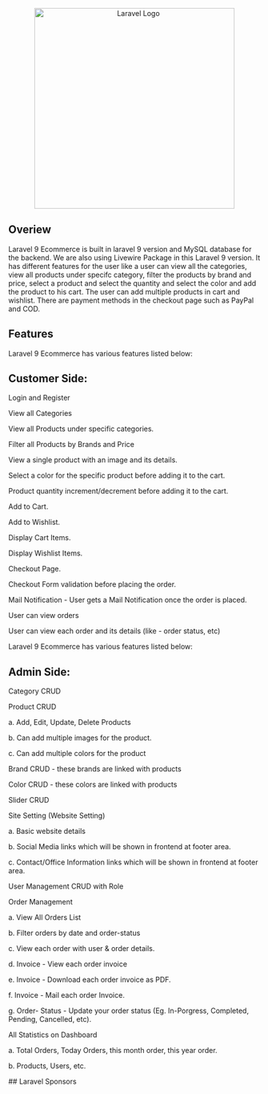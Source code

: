 <p align="center"><a href="https://laravel.com" target="_blank"><img src="https://raw.githubusercontent.com/laravel/art/master/logo-lockup/5%20SVG/2%20CMYK/1%20Full%20Color/laravel-logolockup-cmyk-red.svg" width="400" alt="Laravel Logo"></a></p>

 

## Overiew
Laravel 9 Ecommerce is built in laravel 9 version and MySQL database for the backend. We are also using Livewire Package in this Laravel 9 version. It has different features for the user like a user can view all the categories, view all products under specifc category, filter the products by brand and price, select a product and select the quantity and select the color and add the product to his cart. The user can add multiple products in cart and wishlist. There are payment methods in the checkout page such as PayPal and COD.
 

## Features

Laravel 9 Ecommerce has various features listed below:

##  Customer Side: 

<p>Login and Register</p>
<p>View all Categories  </p> 
<p>View all Products under specific categories.</p>
<p>Filter all Products by Brands and Price</p>
<p>View a single product with an image and its details.</p>
<p>Select a color for the specific product before adding it to the cart. </p>
<p>Product quantity increment/decrement before adding it to the cart.</p>
<p>Add to Cart.</p>
<p>Add to Wishlist.</p>
<p>Display Cart Items.</p>
<p>Display Wishlist Items.</p>
<p>Checkout Page.</p>
<p>Checkout Form validation before placing the order.</p> 
<p>Mail Notification - User gets a Mail Notification once the order is placed. </p>
<p>User can view orders</p>
<p>User can view each order and its details (like - order status, etc)</p> 



Laravel 9 Ecommerce has various features listed below:</p>

##  Admin Side:

Category CRUD</p>
Product CRUD</p>
a. Add, Edit, Update, Delete Products</p>
b. Can add multiple images for the product.</p>
c. Can add multiple colors for the product</p>
Brand CRUD - these brands are linked with products</p>
Color CRUD - these colors are linked with products</p>
Slider CRUD</p>
Site Setting (Website Setting)</p>
a. Basic website details</p>
b. Social Media links which will be shown in frontend at footer area.</p>
c. Contact/Office Information links which will be shown in frontend at footer area. </p>
User Management CRUD with Role</p>
Order Management</p>
a. View All Orders List</p>
b. Filter orders by date and order-status</p>
c. View each order with user & order details.</p>
d. Invoice - View each order invoice</p>
e. Invoice - Download each order invoice as PDF.</p>
f. Invoice - Mail each order Invoice.</p>
g. Order- Status - Update your order status (Eg. In-Porgress, Completed, Pending, Cancelled, etc).</p>
All Statistics on Dashboard</p>
a. Total Orders, Today Orders, this month order, this year order. </p>
b. Products, Users, etc.</p>
</p>
## Laravel Sponsors

